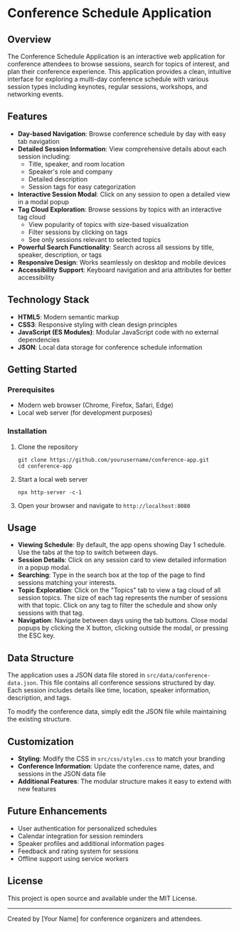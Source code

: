 # Conference Schedule Application

## Overview

The Conference Schedule Application is an interactive web application for conference attendees to browse sessions, search for topics of interest, and plan their conference experience. This application provides a clean, intuitive interface for exploring a multi-day conference schedule with various session types including keynotes, regular sessions, workshops, and networking events.

## Features

- **Day-based Navigation**: Browse conference schedule by day with easy tab navigation
- **Detailed Session Information**: View comprehensive details about each session including:
  - Title, speaker, and room location
  - Speaker's role and company
  - Detailed description
  - Session tags for easy categorization
- **Interactive Session Modal**: Click on any session to open a detailed view in a modal popup
- **Tag Cloud Exploration**: Browse sessions by topics with an interactive tag cloud
  - View popularity of topics with size-based visualization
  - Filter sessions by clicking on tags
  - See only sessions relevant to selected topics
- **Powerful Search Functionality**: Search across all sessions by title, speaker, description, or tags
- **Responsive Design**: Works seamlessly on desktop and mobile devices
- **Accessibility Support**: Keyboard navigation and aria attributes for better accessibility

## Technology Stack

- **HTML5**: Modern semantic markup
- **CSS3**: Responsive styling with clean design principles
- **JavaScript (ES Modules)**: Modular JavaScript code with no external dependencies
- **JSON**: Local data storage for conference schedule information

## Getting Started

### Prerequisites

- Modern web browser (Chrome, Firefox, Safari, Edge)
- Local web server (for development purposes)

### Installation

1. Clone the repository
   ```
   git clone https://github.com/yourusername/conference-app.git
   cd conference-app
   ```

2. Start a local web server
   ```
   npx http-server -c-1
   ```

3. Open your browser and navigate to `http://localhost:8080`

## Usage

- **Viewing Schedule**: By default, the app opens showing Day 1 schedule. Use the tabs at the top to switch between days.
- **Session Details**: Click on any session card to view detailed information in a popup modal.
- **Searching**: Type in the search box at the top of the page to find sessions matching your interests.
- **Topic Exploration**: Click on the "Topics" tab to view a tag cloud of all session topics. The size of each tag represents the number of sessions with that topic. Click on any tag to filter the schedule and show only sessions with that tag.
- **Navigation**: Navigate between days using the tab buttons. Close modal popups by clicking the X button, clicking outside the modal, or pressing the ESC key.

## Data Structure

The application uses a JSON data file stored in `src/data/conference-data.json`. This file contains all conference sessions structured by day. Each session includes details like time, location, speaker information, description, and tags.

To modify the conference data, simply edit the JSON file while maintaining the existing structure.

## Customization

- **Styling**: Modify the CSS in `src/css/styles.css` to match your branding
- **Conference Information**: Update the conference name, dates, and sessions in the JSON data file
- **Additional Features**: The modular structure makes it easy to extend with new features

## Future Enhancements

- User authentication for personalized schedules
- Calendar integration for session reminders
- Speaker profiles and additional information pages
- Feedback and rating system for sessions
- Offline support using service workers

## License

This project is open source and available under the MIT License.

---

Created by [Your Name] for conference organizers and attendees.
